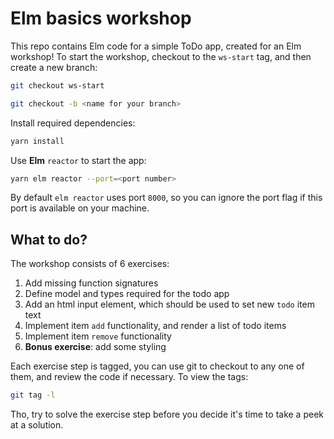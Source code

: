 # Elm basics workshop

This repo contains Elm code for a simple ToDo app, created for an Elm workshop!
To start the workshop, checkout to the `ws-start` tag, and then create a new
branch:

```bash
git checkout ws-start

git checkout -b <name for your branch>
```

Install required dependencies:

```bash
yarn install
```

Use **Elm** `reactor` to start the app:

```bash
yarn elm reactor --port=<port number>
```

By default `elm reactor` uses port `8000`, so you can ignore the port flag if 
this port is available on your machine.


## What to do?

The workshop consists of 6 exercises:

1. Add missing function signatures
2. Define model and types required for the todo app
3. Add an html input element, which should be used to set new `todo` item text
4. Implement item `add` functionality, and render a list of todo items
5. Implement item `remove` functionality
6. **Bonus exercise**: add some styling


Each exercise step is tagged, you can use git to checkout to any one of them,
and review the code if necessary. To view the tags:

```bash
git tag -l
```

Tho, try to solve the exercise step before you decide it's time to take a peek
at a solution.
